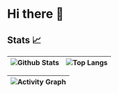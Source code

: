# Hi there 👋

## Stats 📈

| ![Github Stats](https://github-readme-stats-sooty-ten-77.vercel.app/api?username=gaoxin19&theme=github_dark&line_height=24&show_icons=true&custom_title=Public+Stats) | ![Top Langs](https://github-readme-stats-sooty-ten-77.vercel.app/api/top-langs?username=gaoxin19&layout=compact&langs_count=7&theme=github_dark)
| :---: | :---: |

| ![Activity Graph](https://github-readme-activity-graph-gilt.vercel.app/graph?username=gaoxin19&theme=react-dark&custom_title=Contribution+Graph)
| :---: |